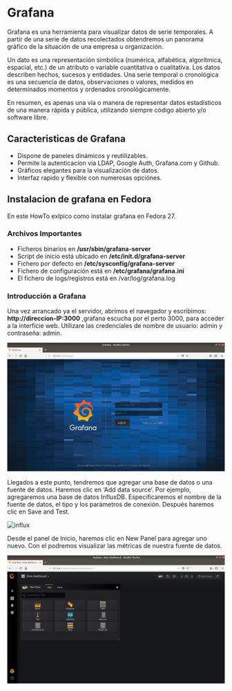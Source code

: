 # Grafana

Grafana es una herramienta para visualizar datos de serie temporales. 
A partir de una serie de datos recolectados obtendremos un panorama gráfico de 
la situación de una empresa u organización.

Un dato es una representación simbólica (numérica, alfabética, algorítmica, espacial, etc.) 
de un atributo o variable cuantitativa o cualitativa. Los datos describen hechos, sucesos y entidades.
Una serie temporal o cronológica es una secuencia de datos, observaciones o 
valores, medidos en determinados momentos y ordenados cronológicamente. 

En resumen, es apenas una vía o manera de representar datos estadísticos de una manera rápida 
y pública, utilizando siempre código abierto y/o software libre.

## Caracteristicas de Grafana

* Dispone de paneles dinámicos y reutilizables.
* Permite la autenticacíon via LDAP, Google Auth, Grafana.com y Github. 
* Gráficos elegantes para la visualización de datos.
* Interfaz rapido y flexible con numerosas opciónes.

## Instalacion de grafana en Fedora

En este HowTo exlpico como instalar grafana en Fedora 27.

### Archivos Importantes

- Ficheros binarios en **/usr/sbin/grafana-server**
- Script de inicio está ubicado en **/etc/init.d/grafana-server**
- Fichero por defecto en **/etc/sysconfig/grafana-server**
- Fichero de configuración está en **/etc/grafana/grafana.ini**
- El fichero de logs/registros está en /var/log/grafana.log

### Introducción a  Grafana

Una vez arrancado ya el servidor, abrimos el navegador y escribimos:
**http://direccion-IP:3000** ,grafana escucha por el perto 3000, para acceder a la 
interficie web. Utilizare las credenciales de nombre de usuario: admin y contraseña: admin.

![grafana](img/login-grafana.png)


Llegados a este punto, tendremos que agregar una base de datos o una fuente de datos. 
Haremos clic en ‘Add data source‘.
Por ejemplo, agregaremos una base de datos InfluxDB. Especificaremos el nombre de la fuente de datos, 
el tipo y los parámetros de conexión. Después haremos clic en Save and Test.

![influx](img/add-Influx.jpg)


Desde el panel de Inicio, haremos clic en New Panel para agregar uno nuevo. 
Con el podremos visualizar las métricas de nuestra fuente de datos.

![panel](img/panel.png)

